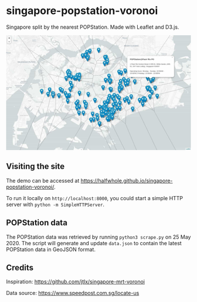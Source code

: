 # singapore-popstation-voronoi

Singapore split by the nearest POPStation. Made with Leaflet and D3.js.

![Demo image](image.jpg)


## Visiting the site

The demo can be accessed at https://halfwhole.github.io/singapore-popstation-voronoi/.

To run it locally on `http://localhost:8000`, you could start a simple HTTP server
with `python -m SimpleHTTPServer`.

## POPStation data

The POPStation data was retrieved by running `python3 scrape.py` on 25 May 2020.
The script will generate and update `data.json` to contain the latest POPStation
data in GeoJSON format.

## Credits

Inspiration: https://github.com/jtlx/singapore-mrt-voronoi

Data source: https://www.speedpost.com.sg/locate-us

